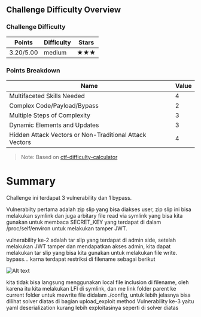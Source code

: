 ## Challenge Difficulty Overview
### Challenge Difficulty
| Points | Difficulty | Stars |
|--------|------------|-------|
| 3.20/5.00 | medium | ★★★ |

### Points Breakdown
| Name | Value |
|------|-------|
| Multifaceted Skills Needed | 4 |
| Complex Code/Payload/Bypass | 2 |
| Multiple Steps of Complexity | 3 |
| Dynamic Elements and Updates | 3 |
| Hidden Attack Vectors or Non-Traditional Attack Vectors | 4 |

> Note: Based on [ctf-difficulty-calculator](https://github.com/dimasma0305/ctf-challenge-difficulty-calculator)


# Summary
Challenge ini terdapat 3 vulnerability dan 1 bypass.

Vulnerabilty pertama adalah zip slip yang bisa diakses user, zip slip ini bisa melakukan symlink dan juga arbitary file read via symlink yang bisa kita gunakan untuk membaca SECRET_KEY yang terdapat di dalam /proc/self/environ untuk melakukan tamper JWT.

vulnerability ke-2 adalah tar slip yang terdapat di admin side, setelah melakukan JWT tamper dan mendapatkan akses admin, kita dapat melakukan tar slip yang bisa kita gunakan untuk melakukan file write.
bypass... karna terdapat restriksi di filename sebagai berikut

![Alt text](image.png)

kita tidak bisa langsung menggunakan local file inclusion di filename, oleh karena itu kita melakukan LFI di symlink, dan me link folder parent ke current folder untuk mewrite file didalam ./config, untuk lebih jelasnya bisa dilihat solver diatas di bagian upload_exploit method
Vulnerability ke-3 yaitu yaml deserialization
kurang lebih exploitasinya seperti di solver diatas
